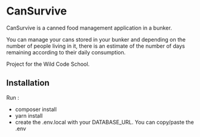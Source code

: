 # CanSurvive

CanSurvive is a canned food management application in a bunker.

You can manage your cans stored in your bunker and depending on the number of people living in it,
there is an estimate of the number of days remaining according to their daily consumption.



Project for the Wild Code School.


## Installation


Run :

- composer install
- yarn install
- create the .env.local with your DATABASE_URL. You can copy/paste the .env

